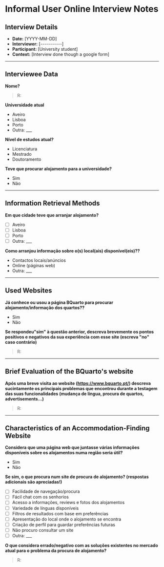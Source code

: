 # Informal User Online Interview Notes 

## Interview Details 
- **Date:** [YYYY-MM-DD] 
- **Interviewer:** [-----------] 
- **Participant:** [University student] 
- **Context:** [Interview done though a google form] 

--- 
## Interviewee Data 

 **Nome?** 
> R:

**Universidade atual** 
- Aveiro 
- Lisboa 
- Porto
- Outra: ___

**Nível de estudos atual?** 
- Licenciatura
- Mestrado
- Doutoramento 

**Teve que procurar alojamento para a universidade?**
- Sim
- Não

---- 
## Information Retrieval Methods
**Em que cidade teve que arranjar alojamento?** 
- [ ] Aveiro 
- [ ] Lisboa  
- [ ] Porto
- [ ] Outra: ___

**Como arranjou informação sobre o(s) local(ais) disponível(eis)??** 
- Contactos locais/anúncios 
- Online (páginas web) 
- Outra: ___

--- 
## Used Websites 

**Já conhece ou usou a página BQuarto para procurar alojamento/informação dos quartos??** 
- Sim
- Não 

**Se respondeu"sim" à questão anterior, descreva brevemente os pontos positivos e negativos da sua experiência com esse site (escreva "no" caso contrário)** 
> R: 

--- 
## Brief Evaluation of the BQuarto's website

**Após uma breve visita ao website (https://www.bquarto.pt/) descreva sucintamente os principais problemas que encontrou durante a testagem das suas funcionalidades (mudança de língua, procura de quartos, advertisements...)**
> R:
---
## Characteristics of an Accommodation-Finding Website
**Considera que uma página web que juntasse várias informações disponíveis sobre os alojamentos numa região seria útil?**
- Sim
- Não

**Se sim, o que procura num site de procura de alojamento? (respostas adicionais são apreciadas!)**
- [ ] Facilidade de navegação/procura
- [ ] Fácil chat com os senhorios
- [ ] Acesso a informações, reviews e fotos dos alojamentos
- [ ] Variedade de línguas disponíveis
- [ ] Filtros de resultados com base em preferẽncias
- [ ] Apresentação do local onde o alojamento se encontra
- [ ] Criação de perfil para guardar preferẽncias futuras
- [ ] Não procuro consultar um site
- [ ] Outra: ___

**O que considera errado/negativo com as soluções existentes no mercado atual para o problema da procura de alojamento?**
> R: